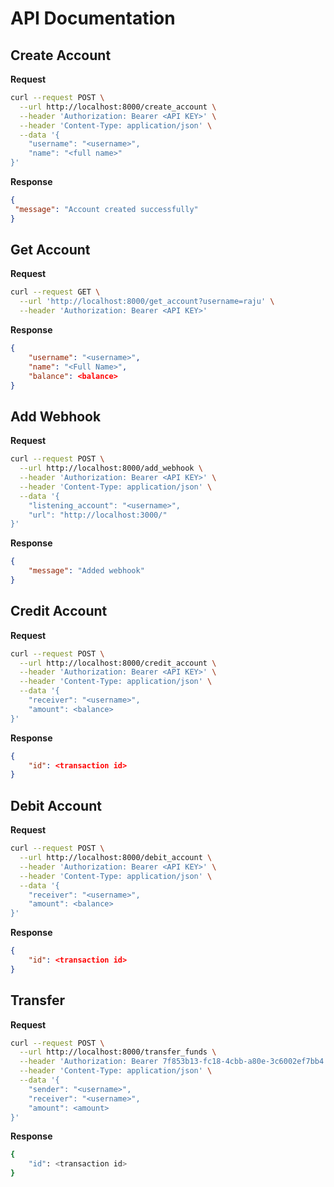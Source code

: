 # API Documentation

## Create Account

**Request**

```bash
curl --request POST \
  --url http://localhost:8000/create_account \
  --header 'Authorization: Bearer <API KEY>' \
  --header 'Content-Type: application/json' \
  --data '{
	"username": "<username>",
	"name": "<full name>"
}'
```

**Response**

```json
{
 "message": "Account created successfully"
}
```



## Get Account

**Request**

```bash
curl --request GET \
  --url 'http://localhost:8000/get_account?username=raju' \
  --header 'Authorization: Bearer <API KEY>' 
```

**Response**

```json
{
	"username": "<username>",
	"name": "<Full Name>",
	"balance": <balance>
}
```

## Add Webhook

**Request**

```bash
curl --request POST \
  --url http://localhost:8000/add_webhook \
  --header 'Authorization: Bearer <API KEY>' \
  --header 'Content-Type: application/json' \
  --data '{
	"listening_account": "<username>",
	"url": "http://localhost:3000/"
}'
```

**Response**

```json
{
	"message": "Added webhook"
}
```

## Credit Account

**Request**

```bash
curl --request POST \
  --url http://localhost:8000/credit_account \
  --header 'Authorization: Bearer <API KEY>' \
  --header 'Content-Type: application/json' \
  --data '{
	"receiver": "<username>",
	"amount": <balance>
}'
```

**Response**

```json
{
	"id": <transaction id>
}
```

## Debit Account

**Request**

```bash
curl --request POST \
  --url http://localhost:8000/debit_account \
  --header 'Authorization: Bearer <API KEY>' \
  --header 'Content-Type: application/json' \
  --data '{
	"receiver": "<username>",
	"amount": <balance>
}'
```

**Response**

```json
{
	"id": <transaction id>
}
```



## Transfer

**Request**

```bash
curl --request POST \
  --url http://localhost:8000/transfer_funds \
  --header 'Authorization: Bearer 7f853b13-fc18-4cbb-a80e-3c6002ef7bb4' \
  --header 'Content-Type: application/json' \
  --data '{
	"sender": "<username>", 
	"receiver": "<username>",
	"amount": <amount>
}'
```

**Response**

```bash
{
	"id": <transaction id>
}
```
